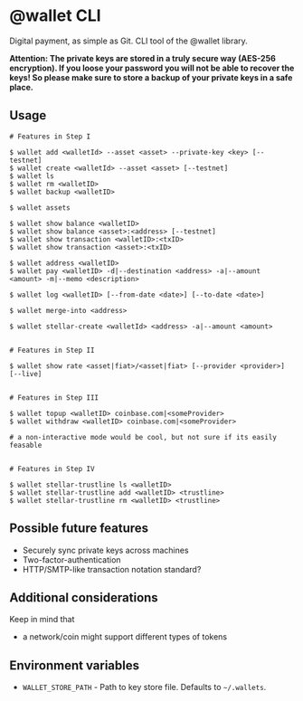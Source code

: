 # @wallet CLI

Digital payment, as simple as Git. CLI tool of the @wallet library.

**Attention: The private keys are stored in a truly secure way (AES-256 encryption). If you loose your password you will not be able to recover the keys! So please make sure to store a backup of your private keys in a safe place.**


## Usage

```
# Features in Step I

$ wallet add <walletId> --asset <asset> --private-key <key> [--testnet]
$ wallet create <walletId> --asset <asset> [--testnet]
$ wallet ls
$ wallet rm <walletID>
$ wallet backup <walletID>

$ wallet assets

$ wallet show balance <walletID>
$ wallet show balance <asset>:<address> [--testnet]
$ wallet show transaction <walletID>:<txID>
$ wallet show transaction <asset>:<txID>

$ wallet address <walletID>
$ wallet pay <walletID> -d|--destination <address> -a|--amount <amount> -m|--memo <description>

$ wallet log <walletID> [--from-date <date>] [--to-date <date>]

$ wallet merge-into <address>

$ wallet stellar-create <walletId> <address> -a|--amount <amount>


# Features in Step II

$ wallet show rate <asset|fiat>/<asset|fiat> [--provider <provider>] [--live]


# Features in Step III

$ wallet topup <walletID> coinbase.com|<someProvider>
$ wallet withdraw <walletID> coinbase.com|<someProvider>

# a non-interactive mode would be cool, but not sure if its easily feasable


# Features in Step IV

$ wallet stellar-trustline ls <walletID>
$ wallet stellar-trustline add <walletID> <trustline>
$ wallet stellar-trustline rm <walletID> <trustline>
```


## Possible future features

* Securely sync private keys across machines
* Two-factor-authentication
* HTTP/SMTP-like transaction notation standard?


## Additional considerations

Keep in mind that

* a network/coin might support different types of tokens


## Environment variables

* `WALLET_STORE_PATH` - Path to key store file. Defaults to `~/.wallets`.
